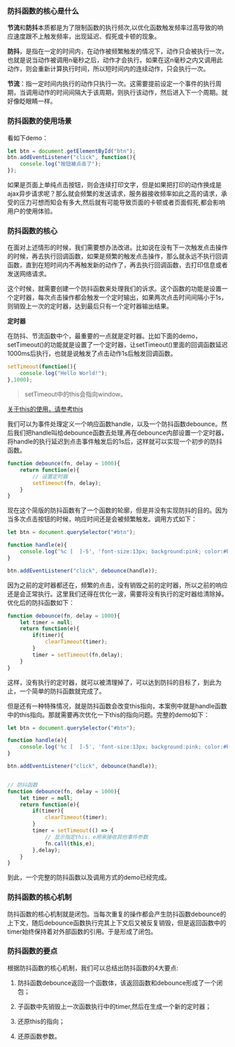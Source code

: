 ### 防抖函数的核心是什么

**节流**和**防抖**本质都是为了限制函数的执行频次,以优化函数触发频率过高导致的响应速度跟不上触发频率，出现延迟、假死或卡顿的现象。

**防抖**，是指在一定的时间内，在动作被频繁触发的情况下，动作只会被执行一次，也就是说当动作被调用n毫秒之后，动作才会执行。如果在这n毫秒之内又调用此动作，则会重新计算执行时间，所以短时间内的连续动作，只会执行一次。

**节流**：指一定时间内执行的动作只执行一次。这需要提前设定一个事件的执行周期，当调用动作的时间间隔大于该周期，则执行该动作，然后进入下一个周期。就好像眨眼睛一样。

### 防抖函数的使用场景

看如下demo：

```js
let btn = document.getElementById("btn");
btn.addEventListener("click", function(){
    console.log("按钮被点击了");
});
```

如果是页面上单纯点击按钮，则会连续打印文字，但是如果把打印的动作换成是ajax异步请求呢？那么就会频繁的发送请求，服务器接收频率如此之高的请求，承受的压力可想而知会有多大,然后就有可能导致页面的卡顿或者页面假死,都会影响用户的使用体验。

### 防抖函数的核心

在面对上述情形的时候，我们需要想办法改进。比如说在没有下一次触发点击操作的时候，再去执行回调函数，如果是频繁的触发点击操作，那么就永远不执行回调函数，直到在短时间内不再触发新的动作了，再去执行回调函数，去打印信息或者发送网络请求。

这个时候，就需要创建一个防抖函数来处理我们的诉求。这个函数的功能是设置一个定时器，每次点击操作都会触发一个定时输出，如果两次点击时间间隔小于1s，则销毁上一次的定时器，达到最后只有一个定时器输出结果。

**定时器**

在防抖、节流函数中个，最重要的一点就是定时器。比如下面的demo，setTimeout()的功能就是设置了一个定时器，让setTimeout()里面的回调函数延迟1000ms后执行，也就是说触发了点击动作1s后触发回调函数。

```js
setTimeout(function(){
    console.log("Hello World!");
},1000);
```

> setTimeout中的this会指向window。

[关于this的使用，请参考this](./this.md)

我们可以为事件处理定义一个响应函数handle，以及一个防抖函数debounce。然后我们把handle叫给debounce函数去处理,再在debounce内部设置一个定时器，将handle的执行延迟到点击事件触发后的1s后，这样就可以实现一个初步的防抖函数。

```js
function debounce(fn, delay = 1000){
    return function(e){
        // 设置定时器
        setTimeout(fn, delay);
    }
}
```

现在这个简版的防抖函数有了一个函数的轮廓，但是并没有实现防抖的目的。因为当多次点击按钮的时候，响应时间还是会被频繁触发。调用方式如下：

```js
let btn = document.querySelector("#btn");

function handle(e){
    console.log('%c [  ]-5', 'font-size:13px; background:pink; color:#bf2c9f;', "22222", this, e);
}

btn.addEventListener("click", debounce(handle));
```

因为之前的定时器都还在，频繁的点击，没有销毁之前的定时器，所以之前的响应还是会正常执行。这里我们还得在优化一波，需要将没有执行的定时器给清除掉。优化后的防抖函数如下：

```js
function debounce(fn, delay = 1000){
    let timer = null;
    return function(e){
        if(timer){
            clearTimeout(timer);
        }
        timer = setTimeout(fn,delay);
    }
}
```

这样，没有执行的定时器，就可以被清理掉了，可以达到防抖的目标了，到此为止，一个简单的防抖函数就完成了。

但是还有一种特殊情况，就是防抖函数会改变this指向，本案例中就是handle函数中的this指向。那就需要再次优化一下this的指向问题。完整的demo如下：

```js
let btn = document.querySelector("#btn");

function handle(e){
    console.log('%c [  ]-5', 'font-size:13px; background:pink; color:#bf2c9f;', "333", this, e);
}

btn.addEventListener("click", debounce(handle));


// 防抖函数
function debounce(fn, delay = 1000){
    let timer = null;
    return function(e){
        if(timer){
            clearTimeout(timer);
        }
        timer = setTimeout(() => {
            // 显示指定this，e用来接收其他事件参数
            fn.call(this,e);
        },delay);
    }
}
```

到此，一个完整的防抖函数以及调用方式的demo已经完成。

### 防抖函数的核心机制

防抖函数的核心机制就是闭包。当每次重复的操作都会产生防抖函数debounce的上下文，随后debounce函数执行完其上下文后又被反复销毁，但是返回函数中的timer始终保持着对外部函数的引用。于是形成了闭包。

### 防抖函数的要点

根据防抖函数的核心机制，我们可以总结出防抖函数的4大要点:

1. 防抖函数debounce返回一个函数体，该返回函数和debounce形成了一个闭包；

2. 子函数中先销毁上一次函数执行中的timer,然后在生成一个新的定时器；

3. 还原this的指向；

4. 还原函数参数。